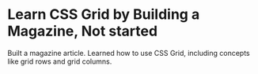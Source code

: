 
# Learn CSS Grid by Building a Magazine, Not started

Built a magazine article. Learned how to use CSS Grid, including concepts like grid rows and grid columns.